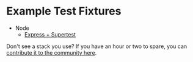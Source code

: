 # Example Test Fixtures

- Node
  - [Express + Supertest](example-fixtures/node/express-js/supertest.md)

Don't see a stack you use? If you have an hour or two to spare, you can [contribute it to the community here](example-fixtures/contributing.md).
